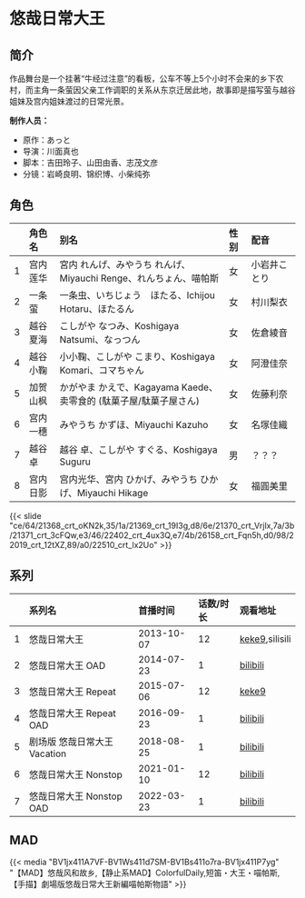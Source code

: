 # 悠哉日常大王


## 简介

作品舞台是一个挂著“牛经过注意”的看板，公车不等上5个小时不会来的乡下农村，而主角一条萤因父亲工作调职的关系从东京迁居此地，故事即是描写萤与越谷姐妹及宫内姐妹渡过的日常光景。

**制作人员：**
- 原作：あっと
- 导演：川面真也
- 脚本：吉田玲子、山田由香、志茂文彦
- 分镜：岩崎良明、锦织博、小柴纯弥

## 角色

|     |   角色名   |   别名  | 性别 |  配音  |
|:--- |:------  |:----      |:---  |:--   |
| 1 | 宫内莲华 | 宮内 れんげ、みやうち れんげ、Miyauchi Renge、れんちょん、喵帕斯 | 女 | 小岩井ことり |
| 2 | 一条萤 | 一条虫、いちじょう　ほたる、Ichijou Hotaru、ほたるん | 女 | 村川梨衣 |
| 3 | 越谷夏海 | こしがや なつみ、Koshigaya Natsumi、なっつん | 女 | 佐倉綾音 |
| 4 | 越谷小鞠 | 小小鞠、こしがや こまり、Koshigaya Komari、コマちゃん | 女 | 阿澄佳奈 |
| 5 | 加贺山枫 | かがやま かえで、Kagayama Kaede、卖零食的 (駄菓子屋/駄菓子屋さん) | 女 | 佐藤利奈 |
| 6 | 宫内一穗 | みやうち かずほ、Miyauchi Kazuho | 女 | 名塚佳織 |
| 7 | 越谷卓 | 越谷 卓、こしがや すぐる、Koshigaya Suguru | 男 | ？？？ |
| 8 | 宫内日影 | 宫内光华、宮内 ひかげ、みやうち ひかげ、Miyauchi Hikage | 女 | 福圓美里 |

{{< slide "ce/64/21368_crt_oKN2k,35/1a/21369_crt_19I3g,d8/6e/21370_crt_Vrjlx,7a/3b/21371_crt_3cFQw,e3/46/22402_crt_4ux3Q,e7/4b/26158_crt_Fqn5h,d0/98/22019_crt_12tXZ,89/a0/22510_crt_lx2Uo" >}}

## 系列

|     |   系列名   |   首播时间  | 话数/时长  | 观看地址 |
|:---  |:------    |:----      |:---       |:---  |
| 1 | 悠哉日常大王 | 2013-10-07 | 12 | [keke9](https://www.keke9.app/search?k=悠哉日常大王),silisili |
| 2 | 悠哉日常大王 OAD | 2014-07-23 | 1 | [bilibili](https://www.bilibili.com/video/BV1VW411m73w)  |
| 3 | 悠哉日常大王 Repeat | 2015-07-06 | 12 | [keke9](https://www.keke9.app/search?k=悠哉日常大王) |
| 4 | 悠哉日常大王 Repeat OAD | 2016-09-23 | 1 | [bilibili](https://www.bilibili.com/bangumi/play/ss5567)  |
| 5 | 剧场版 悠哉日常大王 Vacation | 2018-08-25 | 1 | [bilibili](https://www.bilibili.com/bangumi/play/ss26632)  |
| 6 | 悠哉日常大王 Nonstop | 2021-01-10 | 12 | [bilibili](https://www.bilibili.com/bangumi/play/ep374717)  |
| 7 | 悠哉日常大王 Nonstop OAD | 2022-03-23 | 1 | [bilibili](https://www.bilibili.com/video/BV1xS4y117e2)  |


## MAD

{{< media  "BV1jx411A7VF-BV1Ws411d7SM-BV1Bs411o7ra-BV1jx411P7yg" 
"【MAD】悠哉风和故乡,【静止系MAD】ColorfulDaily,短笛・大王・喵帕斯,【手描】劇場版悠哉日常大王新編喵帕斯物語" >}}
